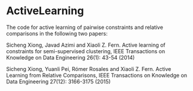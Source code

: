 # ActiveLearning
The code for active learning of pairwise constraints and relative comparisons in the following two papers:

Sicheng Xiong, Javad Azimi and Xiaoli Z. Fern. Active learning of constraints for semi-supervised clustering, IEEE Transactions on Knowledge on Data Engineering 26(1): 43-54 (2014)

Sicheng Xiong, Yuanli Pei, Rómer Rosales and Xiaoli Z. Fern. Active Learning from Relative Comparisons, IEEE Transactions on Knowledge on Data Engineering 27(12): 3166-3175 (2015)
